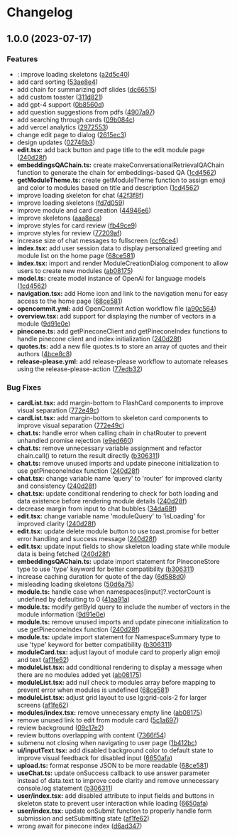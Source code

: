# Changelog

## 1.0.0 (2023-07-17)


### Features

* : improve loading skeletons ([a2d5c40](https://github.com/simon-hng/smolbo/commit/a2d5c40f06e4ec2db1e60933b2dd6fb1a0382cd0))
* add card sorting ([53ae8e4](https://github.com/simon-hng/smolbo/commit/53ae8e424231597dbdf5ff1cb3231b83fd5fc46a))
* add chain for  summarizing pdf slides ([dc66515](https://github.com/simon-hng/smolbo/commit/dc6651578cff90f1423c2281fc3a74de10b28003))
* add custom toaster ([311d821](https://github.com/simon-hng/smolbo/commit/311d821312fc1332e77a534152929c418981c323))
* add gpt-4 support ([0b8560d](https://github.com/simon-hng/smolbo/commit/0b8560df9264f1f5bf8e21809e65bf4e7eb78bf3))
* add question suggestions from pdfs ([4907a97](https://github.com/simon-hng/smolbo/commit/4907a97996f96f6d4c0ce7e9a8f5318af607e426))
* add searching through cards ([09b084c](https://github.com/simon-hng/smolbo/commit/09b084c5eb66ad44addc792c6a123b905f40aa8b))
* add vercel analytics ([2972553](https://github.com/simon-hng/smolbo/commit/2972553e0610b3472da9fc0c0e7c13e566961cfc))
* change edit page to dialog ([2615ec3](https://github.com/simon-hng/smolbo/commit/2615ec3d1a132c5f5fcc702c54ae746792f5f619))
* design updates ([02746b3](https://github.com/simon-hng/smolbo/commit/02746b399244a56d8df744d8d7240e3a60767838))
* **edit.tsx:** add back button and page title to the edit module page ([240d28f](https://github.com/simon-hng/smolbo/commit/240d28fe3dc7f1ef548908f6c5a69419b5f2e2a9))
* **embeddingsQAChain.ts:** create makeConversationalRetrievalQAChain function to generate the chain for embeddings-based QA ([1cd4562](https://github.com/simon-hng/smolbo/commit/1cd4562424e58956b6624384f9bf2fd9133d7405))
* **getModuleTheme.ts:** create getModuleTheme function to assign emoji and color to modules based on title and description ([1cd4562](https://github.com/simon-hng/smolbo/commit/1cd4562424e58956b6624384f9bf2fd9133d7405))
* improve loading skeleton for chat ([42f3f8f](https://github.com/simon-hng/smolbo/commit/42f3f8f8084008b9dc3c56daeb739901fb2c7971))
* improve loading skeletons ([fd7d059](https://github.com/simon-hng/smolbo/commit/fd7d05962f81838741105d0efbc905f063e5ed88))
* improve module and card creation ([44946e6](https://github.com/simon-hng/smolbo/commit/44946e63c3128e88602b796e7423f8b855a94232))
* improve skeletons ([aaa8eca](https://github.com/simon-hng/smolbo/commit/aaa8eca4f558f8b40febe29b0c449040d12102f1))
* improve styles for card  review ([fb49ce9](https://github.com/simon-hng/smolbo/commit/fb49ce9b60e8c5568487e3fc93949f5584863386))
* improve styles for review ([77209af](https://github.com/simon-hng/smolbo/commit/77209af18bc2a929fd69840c3de2d36d05024ddc))
* increase size of chat messages to fullscreen ([ccf6ce4](https://github.com/simon-hng/smolbo/commit/ccf6ce41d2ca8235d3d56aa02926e93c1d6841b0))
* **index.tsx:** add user session data to display personalized greeting and module list on the home page ([68ce581](https://github.com/simon-hng/smolbo/commit/68ce5817c78f2b6c21f480b5f0e98c1ad12b0919))
* **index.tsx:** import and render ModuleCreationDialog component to allow users to create new modules ([ab08175](https://github.com/simon-hng/smolbo/commit/ab0817583ba91acc3d703e4088df8a85e0b5f8c8))
* **model.ts:** create model instance of OpenAI for language models ([1cd4562](https://github.com/simon-hng/smolbo/commit/1cd4562424e58956b6624384f9bf2fd9133d7405))
* **navigation.tsx:** add Home icon and link to the navigation menu for easy access to the home page ([68ce581](https://github.com/simon-hng/smolbo/commit/68ce5817c78f2b6c21f480b5f0e98c1ad12b0919))
* **opencommit.yml:** add OpenCommit Action workflow file ([a90c564](https://github.com/simon-hng/smolbo/commit/a90c564705be8f07a4b50eb85e3e05cfe11a83b1))
* **overview.tsx:** add support for displaying the number of vectors in a module ([9d91e0e](https://github.com/simon-hng/smolbo/commit/9d91e0e85173f14d819b346dc894848404bb6e0e))
* **pinecone.ts:** add getPineconeClient and getPineconeIndex functions to handle pinecone client and index initialization ([240d28f](https://github.com/simon-hng/smolbo/commit/240d28fe3dc7f1ef548908f6c5a69419b5f2e2a9))
* **quotes.ts:** add a new file quotes.ts to store an array of quotes and their authors ([4bce8c8](https://github.com/simon-hng/smolbo/commit/4bce8c8668691827df73dcd3e97c72f209fcf385))
* **release-please.yml:** add release-please workflow to automate releases using the release-please-action ([77edb32](https://github.com/simon-hng/smolbo/commit/77edb3225faead28137b2133203773b2d707e586))


### Bug Fixes

* **cardList.tsx:** add margin-bottom to FlashCard components to improve visual separation ([772e49c](https://github.com/simon-hng/smolbo/commit/772e49c9713818fbd46648724f9d46250d33c7af))
* **cardList.tsx:** add margin-bottom to skeleton card components to improve visual separation ([772e49c](https://github.com/simon-hng/smolbo/commit/772e49c9713818fbd46648724f9d46250d33c7af))
* **chat.ts:** handle error when calling chain in chatRouter to prevent unhandled promise rejection ([e9ed660](https://github.com/simon-hng/smolbo/commit/e9ed660d4dd059b13fd3daf2dddec863ba817277))
* **chat.ts:** remove unnecessary variable assignment and refactor chain.call() to return the result directly ([b306311](https://github.com/simon-hng/smolbo/commit/b3063119a931649b66ad0aac5de94588b3cb3e2e))
* **chat.ts:** remove unused imports and update pinecone initialization to use getPineconeIndex function ([240d28f](https://github.com/simon-hng/smolbo/commit/240d28fe3dc7f1ef548908f6c5a69419b5f2e2a9))
* **chat.tsx:** change variable name 'query' to 'router' for improved clarity and consistency ([240d28f](https://github.com/simon-hng/smolbo/commit/240d28fe3dc7f1ef548908f6c5a69419b5f2e2a9))
* **chat.tsx:** update conditional rendering to check for both loading and data existence before rendering module details ([240d28f](https://github.com/simon-hng/smolbo/commit/240d28fe3dc7f1ef548908f6c5a69419b5f2e2a9))
* decrease margin from input to chat bubbles ([34da68f](https://github.com/simon-hng/smolbo/commit/34da68fc48e531c9d023af8d3b570c85b3ccee1d))
* **edit.tsx:** change variable name 'moduleQuery' to 'isLoading' for improved clarity ([240d28f](https://github.com/simon-hng/smolbo/commit/240d28fe3dc7f1ef548908f6c5a69419b5f2e2a9))
* **edit.tsx:** update delete module button to use toast.promise for better error handling and success message ([240d28f](https://github.com/simon-hng/smolbo/commit/240d28fe3dc7f1ef548908f6c5a69419b5f2e2a9))
* **edit.tsx:** update input fields to show skeleton loading state while module data is being fetched ([240d28f](https://github.com/simon-hng/smolbo/commit/240d28fe3dc7f1ef548908f6c5a69419b5f2e2a9))
* **embeddingsQAChain.ts:** update import statement for PineconeStore type to use 'type' keyword for better compatibility ([b306311](https://github.com/simon-hng/smolbo/commit/b3063119a931649b66ad0aac5de94588b3cb3e2e))
* increase caching duration for quote of the day ([6d588d0](https://github.com/simon-hng/smolbo/commit/6d588d04e0a37198027284488be48ab655ee7962))
* misleading loading skeletons ([50d6a75](https://github.com/simon-hng/smolbo/commit/50d6a757839414cf10e213402b97341e1312e5d4))
* **module.ts:** handle case when namespaces[input]?.vectorCount is undefined by defaulting to 0 ([41aa91a](https://github.com/simon-hng/smolbo/commit/41aa91ae67cf4302daaa13ff5a9941290c549db4))
* **module.ts:** modify getById query to include the number of vectors in the module information ([9d91e0e](https://github.com/simon-hng/smolbo/commit/9d91e0e85173f14d819b346dc894848404bb6e0e))
* **module.ts:** remove unused imports and update pinecone initialization to use getPineconeIndex function ([240d28f](https://github.com/simon-hng/smolbo/commit/240d28fe3dc7f1ef548908f6c5a69419b5f2e2a9))
* **module.ts:** update import statement for NamespaceSummary type to use 'type' keyword for better compatibility ([b306311](https://github.com/simon-hng/smolbo/commit/b3063119a931649b66ad0aac5de94588b3cb3e2e))
* **moduleCard.tsx:** adjust layout of module card to properly align emoji and text ([af1fe62](https://github.com/simon-hng/smolbo/commit/af1fe62bbe8294cf370cd3d17c674ace86710baf))
* **moduleList.tsx:** add conditional rendering to display a message when there are no modules added yet ([ab08175](https://github.com/simon-hng/smolbo/commit/ab0817583ba91acc3d703e4088df8a85e0b5f8c8))
* **moduleList.tsx:** add null check to modules array before mapping to prevent error when modules is undefined ([68ce581](https://github.com/simon-hng/smolbo/commit/68ce5817c78f2b6c21f480b5f0e98c1ad12b0919))
* **moduleList.tsx:** adjust grid layout to use lg:grid-cols-2 for larger screens ([af1fe62](https://github.com/simon-hng/smolbo/commit/af1fe62bbe8294cf370cd3d17c674ace86710baf))
* **modules/index.tsx:** remove unnecessary empty line ([ab08175](https://github.com/simon-hng/smolbo/commit/ab0817583ba91acc3d703e4088df8a85e0b5f8c8))
* remove unused link to edit from module card ([5c1a697](https://github.com/simon-hng/smolbo/commit/5c1a69795eff704552f573ffb56515a02928eaa7))
* review background ([09c17e2](https://github.com/simon-hng/smolbo/commit/09c17e216cb3b906af239c7583278d83f71b3a7e))
* review buttons overlapping with content ([7366f54](https://github.com/simon-hng/smolbo/commit/7366f54559ecde2cf49704899911d614728a02d6))
* submenu not closing when navigating to user page ([1b412bc](https://github.com/simon-hng/smolbo/commit/1b412bcb6076bba31ead29935ed9f1cde2faf2dd))
* **ui/inputText.tsx:** add disabled background color to default state to improve visual feedback for disabled input ([6650afa](https://github.com/simon-hng/smolbo/commit/6650afa39751eeeafc67faa9f3c604fef27e16a1))
* **upload.ts:** format response JSON to be more readable ([68ce581](https://github.com/simon-hng/smolbo/commit/68ce5817c78f2b6c21f480b5f0e98c1ad12b0919))
* **useChat.ts:** update onSuccess callback to use answer parameter instead of data.text to improve code clarity and remove unnecessary console.log statement ([b306311](https://github.com/simon-hng/smolbo/commit/b3063119a931649b66ad0aac5de94588b3cb3e2e))
* **user/index.tsx:** add disabled attribute to input fields and buttons in skeleton state to prevent user interaction while loading ([6650afa](https://github.com/simon-hng/smolbo/commit/6650afa39751eeeafc67faa9f3c604fef27e16a1))
* **user/index.tsx:** update onSubmit function to properly handle form submission and setSubmitting state ([af1fe62](https://github.com/simon-hng/smolbo/commit/af1fe62bbe8294cf370cd3d17c674ace86710baf))
* wrong await for pinecone index ([d6ad347](https://github.com/simon-hng/smolbo/commit/d6ad347d2f8c8fe381f64df9ffd0f7cf69144fd7))
